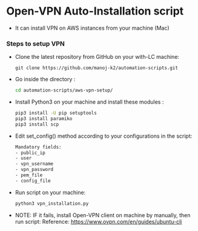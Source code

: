# Open-VPN Auto-Installation script
- It can install VPN on AWS instances from your machine (Mac)

### Steps to setup VPN
- Clone the latest repository from GitHub on your with-LC machine:
  ```
  git clone https://github.com/manoj-k2/automation-scripts.git
  ```
  
- Go inside the directory :
    ```sh
    cd automation-scripts/aws-vpn-setup/
    ```

- Install Python3 on your machine and install these modules : 
    ```sh
    pip3 install -U pip setuptools 
    pip3 install paramiko
    pip3 install scp
    ```

- Edit set_config() method according to your configurations in the script:
    ```sh
    Mandatory fields: 
    - public_ip
    - user
    - vpn_username
    - vpn_password
    - pem_file
    - config_file
    ```

- Run script on your machine:
    ```sh
    python3 vpn_installation.py 
    ```
- NOTE: IF it fails, install Open-VPN client on machine by manually, then run script:
   Reference: https://www.ovpn.com/en/guides/ubuntu-cli
